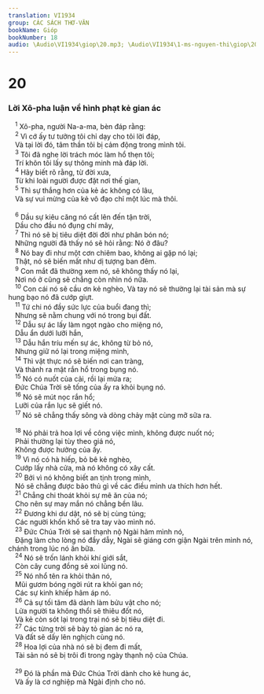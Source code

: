 ```yaml
---
translation: VI1934
group: CÁC SÁCH THƠ-VĂN
bookName: Gióp 
bookNumber: 18
audio: \Audio\VI1934\giop\20.mp3; \Audio\VI1934\1-ms-nguyen-thi\giop\20.mp3
---
```


<div class="title"><h1>20</h1><h3>Lời Xô-pha luận về hình phạt kẻ gian ác</h3></div>
<span class="verse giop_20_1"> <sup>1</sup> Xô-pha, người Na-a-ma, bèn đáp rằng: <br/></span>
<span class="verse giop_20_2"> <sup>2</sup> Vì cớ ấy tư tưởng tôi chỉ dạy cho tôi lời đáp, <br/> Và tại lời đó, tâm thần tôi bị cảm động trong mình tôi. <br/></span>
<span class="verse giop_20_3"> <sup>3</sup> Tôi đã nghe lời trách móc làm hổ thẹn tôi; <br/> Trí khôn tôi lấy sự thông minh mà đáp lời. <br/></span>
<span class="verse giop_20_4"> <sup>4</sup> Hãy biết rõ rằng, từ đời xưa, <br/> Từ khi loài người được đặt nơi thế gian, <br/></span>
<span class="verse giop_20_5"> <sup>5</sup> Thì sự thắng hơn của kẻ ác không có lâu, <br/> Và sự vui mừng của kẻ vô đạo chỉ một lúc mà thôi. <br/> <br/></span>
<span class="verse giop_20_6"> <sup>6</sup> Dầu sự kiêu căng nó cất lên đến tận trời, <br/> Dầu cho đầu nó đụng chí mây, <br/></span>
<span class="verse giop_20_7"> <sup>7</sup> Thì nó sẽ bị tiêu diệt đời đời như phân bón nó; <br/> Những người đã thấy nó sẽ hỏi rằng: Nó ở đâu? <br/></span>
<span class="verse giop_20_8"> <sup>8</sup> Nó bay đi như một cơn chiêm bao, không ai gặp nó lại; <br/> Thật, nó sẽ biến mất như dị tượng ban đêm. <br/></span>
<span class="verse giop_20_9"> <sup>9</sup> Con mắt đã thường xem nó, sẽ không thấy nó lại, <br/> Nơi nó ở cũng sẽ chẳng còn nhìn nó nữa. <br/></span>
<span class="verse giop_20_10"> <sup>10</sup> Con cái nó sẽ cầu ơn kẻ nghèo, Và tay nó sẽ thường lại tài sản mà sự hung bạo nó đã cướp giựt. <br/></span>
<span class="verse giop_20_11"> <sup>11</sup> Tứ chi nó đầy sức lực của buổi đang thì; <br/> Nhưng sẽ nằm chung với nó trong bụi đất. <br/></span>
<span class="verse giop_20_12"> <sup>12</sup> Dẫu sự ác lấy làm ngọt ngào cho miệng nó, <br/> Dẫu ẩn dưới lưỡi hắn, <br/></span>
<span class="verse giop_20_13"> <sup>13</sup> Dẫu hắn tríu mến sự ác, không từ bỏ nó, <br/> Nhưng giữ nó lại trong miệng mình, <br/></span>
<span class="verse giop_20_14"> <sup>14</sup> Thì vật thực nó sẽ biến nơi can tràng, <br/> Và thành ra mật rắn hổ trong bụng nó. <br/></span>
<span class="verse giop_20_15"> <sup>15</sup> Nó có nuốt của cải, rồi lại mửa ra; <br/> Đức Chúa Trời sẽ tống của ấy ra khỏi bụng nó. <br/></span>
<span class="verse giop_20_16"> <sup>16</sup> Nó sẽ mút nọc rắn hổ; <br/> Lưỡi của rắn lục sẽ giết nó. <br/></span>
<span class="verse giop_20_17"> <sup>17</sup> Nó sẽ chẳng thấy sông và dòng chảy mật cùng mỡ sữa ra. <br/> <br/></span>
<span class="verse giop_20_18"> <sup>18</sup> Nó phải trả hoa lợi về công việc mình, không được nuốt nó; <br/> Phải thường lại tùy theo giá nó, <br/> Không được hưởng của ấy. <br/></span>
<span class="verse giop_20_19"> <sup>19</sup> Vì nó có hà hiếp, bỏ bê kẻ nghèo, <br/> Cướp lấy nhà cửa, mà nó không có xây cất. <br/></span>
<span class="verse giop_20_20"> <sup>20</sup> Bởi vì nó không biết an tịnh trong mình, <br/> Nó sẽ chẳng được bảo thủ gì về các điều mình ưa thích hơn hết. <br/></span>
<span class="verse giop_20_21"> <sup>21</sup> Chẳng chi thoát khỏi sự mê ăn của nó; <br/> Cho nên sự may mắn nó chẳng bền lâu. <br/></span>
<span class="verse giop_20_22"> <sup>22</sup> Đương khi dư dật, nó sẽ bị cùng túng; <br/> Các người khốn khổ sẽ tra tay vào mình nó. <br/></span>
<span class="verse giop_20_23"> <sup>23</sup> Đức Chúa Trời sẽ sai thạnh nộ Ngài hãm mình nó, <br/> Đặng làm cho lòng nó đầy dẫy, Ngài sẽ giáng cơn giận Ngài trên mình nó, chánh trong lúc nó ăn bữa. <br/></span>
<span class="verse giop_20_24"> <sup>24</sup> Nó sẽ trốn lánh khỏi khí giới sắt, <br/> Còn cây cung đồng sẽ xoi lủng nó. <br/></span>
<span class="verse giop_20_25"> <sup>25</sup> Nó nhổ tên ra khỏi thân nó, <br/> Mũi gươm bóng ngời rút ra khỏi gan nó; <br/> Các sự kinh khiếp hãm áp nó. <br/></span>
<span class="verse giop_20_26"> <sup>26</sup> Cả sự tối tăm đã dành làm bửu vật cho nó; <br/> Lửa người ta không thổi sẽ thiêu đốt nó, <br/> Và kẻ còn sót lại trong trại nó sẽ bị tiêu diệt đi. <br/></span>
<span class="verse giop_20_27"> <sup>27</sup> Các từng trời sẽ bày tỏ gian ác nó ra, <br/> Và đất sẽ dấy lên nghịch cùng nó. <br/></span>
<span class="verse giop_20_28"> <sup>28</sup> Hoa lợi của nhà nó sẽ bị đem đi mất, <br/> Tài sản nó sẽ bị trôi đi trong ngày thạnh nộ của Chúa. <br/> <br/></span>
<span class="verse giop_20_29"> <sup>29</sup> Đó là phần mà Đức Chúa Trời dành cho kẻ hung ác, <br/> Và ấy là cơ nghiệp mà Ngài định cho nó. <br/></span>
